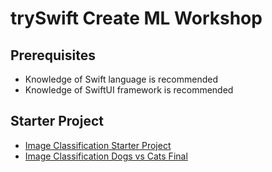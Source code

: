 
# trySwift Create ML Workshop 

## Prerequisites  

- Knowledge of Swift language is recommended 
- Knowledge of SwiftUI framework is recommended 

## Starter Project 

- [Image Classification Starter Project](/projects/image-classifier-starter.zip)
- [Image Classification Dogs vs Cats Final](/projects/image-classifier-dog-vs-cat-final.zip)